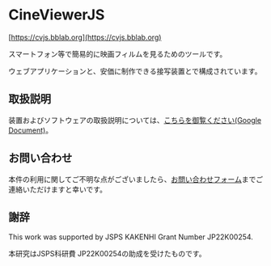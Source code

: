 # CineViewerJS

[https://cvjs.bblab.org](https://cvjs.bblab.org)

スマートフォン等で簡易的に映画フィルムを見るためのツールです。

ウェブアプリケーションと、安価に制作できる接写装置とで構成されています。

## 取扱説明

装置およびソフトウェアの取扱説明については、[こちらを御覧ください(Google Document)](https://docs.google.com/document/d/15xXQPpMZY3nyn1pSox5meNvcxAUrkhTuqb-DUUvdU7g/edit?usp=sharing)。

## お問い合わせ

本件の利用に関してご不明な点がございましたら、[お問い合わせフォーム](https://docs.google.com/forms/d/e/1FAIpQLSd8uEuk0uNigsKV5c_y6TcLYYHeqDe2b2QC_RkfiC0bAbSHqA/viewform?usp=dialog)までご連絡いただけますと幸いです。

## 謝辞

This work was supported by JSPS KAKENHI Grant Number JP22K00254.

本研究はJSPS科研費 JP22K00254の助成を受けたものです。
